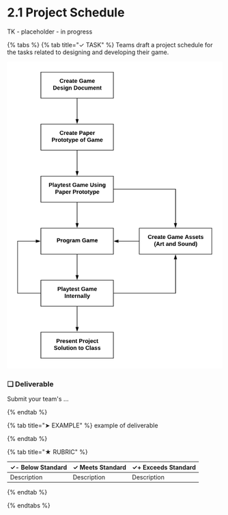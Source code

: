 # 2.1 Project Schedule

TK - placeholder - in progress

{% tabs %}
{% tab title="✓ TASK" %}
Teams draft a project schedule for the tasks related to designing and developing their game.

![](../../.gitbook/assets/video-game-phase2.png)
### **❏ Deliverable**

Submit your team's ...

{% endtab %}

{% tab title="➤ EXAMPLE" %}
example of deliverable

{% endtab %}

{% tab title="★ RUBRIC" %}

| **✓- Below Standard** | **✓ Meets Standard** | **✓+ Exceeds Standard** |
| :--- | :--- | :--- |
| Description | Description | Description |

{% endtab %}

{% endtabs %}
